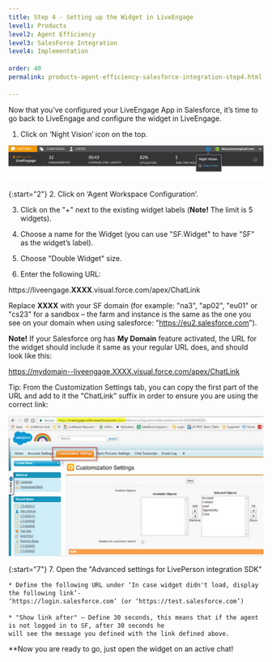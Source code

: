 ```yaml
---
title: Step 4 - Setting up the Widget in LiveEngage
level1: Products
level2: Agent Efficiency
level3: SalesForce Integration
level4: Implementation

order: 40
permalink: products-agent-efficiency-salesforce-integration-step4.html

---
```


Now that you’ve configured your LiveEngage App in Salesforce, it’s time to go back to LiveEngage and configure the widget in LiveEngage.

1. Click on ‘Night Vision’ icon on the top.

![NightVision](img/night_vision.png)

{:start="2"}
2. Click on ‘Agent Workspace Configuration’.

3. Click on the "+" next to the existing widget labels (**Note!** The limit is 5 widgets).

4. Choose a name for the Widget (you can use "SF.Widget" to have "SF" as the widget’s label).

5. Choose "Double Widget" size.

6. Enter the following URL:

https://liveengage.**XXXX**.visual.force.com/apex/ChatLink

Replace **XXXX** with your SF domain (for example: "na3", "ap02", "eu01" or "cs23" for a sandbox – the farm and
instance is the same as the one you see on your domain when using salesforce: "https://eu2.salesforce.com").

**Note!**
If your Salesforce org has **My Domain** feature activated, the URL for the widget should include it same as your regular URL does, and should look like this:

https://mydomain--liveengage.XXXX.visual.force.com/apex/ChatLink

Tip: From the Customization Settings tab, you can copy the first part of the URL and add to it the "ChatLink" suffix in order to ensure you are using the correct link:

![CustomizationSettings](img/customizationsettings.png)

{:start="7"}
7. Open the "Advanced settings for LivePerson integration SDK"

	* Define the following URL under ‘In case widget didn't load, display the following link’-
	‘https://login.salesforce.com’ (or ‘https://test.salesforce.com’)

	* "Show link after" – Define 30 seconds, this means that if the agent is not logged in to SF, after 30 seconds he
	will see the message you defined with the link defined above.

**Now you are ready to go, just open the widget on an active chat!

